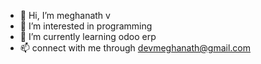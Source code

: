 - 👋 Hi, I’m meghanath v
- 👀 I’m interested in programming
- 🌱 I’m currently learning odoo erp
- 📫 connect with me through devmeghanath@gmail.com

<!---
devmeghanath/devmeghanath is a ✨ special ✨ repository because its `README.md` (this file) appears on your GitHub profile.
You can click the Preview link to take a look at your changes.
--->
